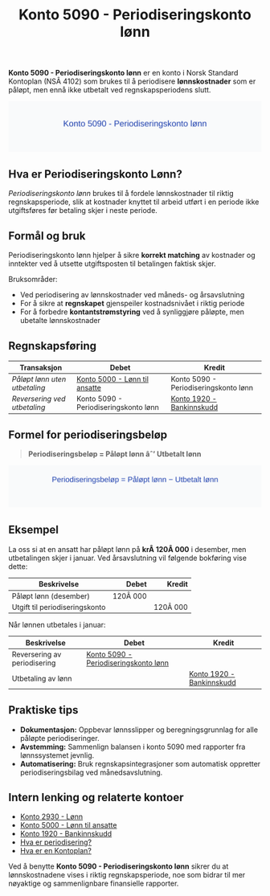 ﻿---
title: "Konto 5090 - Periodiseringskonto lønn"
seoTitle: "5090-periodiseringskonto-lonn"
meta_description: '**Konto 5090 - Periodiseringskonto lønn** er en konto i Norsk Standard Kontoplan (NSÂ 4102) som brukes til å periodisere **lønnskostnader** som er påløpt, ...'
slug: 5090-periodiseringskonto-lonn
type: blog
layout: pages/single
---

**Konto 5090 - Periodiseringskonto lønn** er en konto i Norsk Standard Kontoplan (NSÂ 4102) som brukes til å periodisere **lønnskostnader** som er påløpt, men ennå ikke utbetalt ved regnskapsperiodens slutt.

![Illustrasjon av konto 5090 Periodiseringskonto lønn](5090-periodiseringskonto-lonn-image.svg)

## Hva er Periodiseringskonto Lønn?

*Periodiseringskonto lønn* brukes til å fordele lønnskostnader til riktig regnskapsperiode, slik at kostnader knyttet til arbeid utført i en periode ikke utgiftsføres før betaling skjer i neste periode.

## Formål og bruk

Periodiseringskonto lønn hjelper å sikre **korrekt matching** av kostnader og inntekter ved å utsette utgiftsposten til betalingen faktisk skjer.

Bruksområder:
* Ved periodisering av lønnskostnader ved måneds- og årsavslutning
* For å sikre at **regnskapet** gjenspeiler kostnadsnivået i riktig periode
* For å forbedre **kontantstrømstyring** ved å synliggjøre påløpte, men ubetalte lønnskostnader

## Regnskapsføring

| Transaksjon                                    | Debet                                                                                                                                                        | Kredit                                                   |
|------------------------------------------------|--------------------------------------------------------------------------------------------------------------------------------------------------------------|----------------------------------------------------------|
| *Påløpt lønn uten utbetaling*                  | [Konto 5000 - Lønn til ansatte](/blogs/kontoplan/5000-lonn-til-ansatte "Konto 5000 - Lønn til ansatte")                                                     | Konto 5090 - Periodiseringskonto lønn                    |
| *Reversering ved utbetaling*                   | Konto 5090 - Periodiseringskonto lønn                                                                                                                       | [Konto 1920 - Bankinnskudd](/blogs/kontoplan/1920-bankinnskudd "Konto 1920 - Bankinnskudd")               |

## Formel for periodiseringsbeløp

> **Periodiseringsbeløp = Påløpt lønn âˆ’ Utbetalt lønn**

![Formel for periodiseringskonto lønn](periodiseringskonto-lonn-formula.svg)

## Eksempel

La oss si at en ansatt har påløpt lønn på **krÂ 120Â 000** i desember, men utbetalingen skjer i januar. Ved årsavslutning vil følgende bokføring vise dette:

| Beskrivelse                    | Debet        | Kredit       |
|--------------------------------|-------------:|-------------:|
| Påløpt lønn (desember)         | 120Â 000      |              |
| Utgift til periodiseringskonto |              | 120Â 000      |

Når lønnen utbetales i januar:

| Beskrivelse                     | Debet                                                                                                                                                   | Kredit                                                                                              |
|---------------------------------|---------------------------------------------------------------------------------------------------------------------------------------------------------|-----------------------------------------------------------------------------------------------------|
| Reversering av periodisering    | [Konto 5090 - Periodiseringskonto lønn](/blogs/kontoplan/5090-periodiseringskonto-lonn "Konto 5090 - Periodiseringskonto lønn") |                                                                                                     |
| Utbetaling av lønn              |                                                                                                                                                         | [Konto 1920 - Bankinnskudd](/blogs/kontoplan/1920-bankinnskudd "Konto 1920 - Bankinnskudd")       |

## Praktiske tips

* **Dokumentasjon:** Oppbevar lønnsslipper og beregningsgrunnlag for alle påløpte periodiseringer.
* **Avstemming:** Sammenlign balansen i konto 5090 med rapporter fra lønnssystemet jevnlig.
* **Automatisering:** Bruk regnskapsintegrasjoner som automatisk oppretter periodiseringsbilag ved månedsavslutning.

## Intern lenking og relaterte kontoer

* [Konto 2930 - Lønn](/blogs/kontoplan/2930-lonn "Konto 2930 - Lønn")
* [Konto 5000 - Lønn til ansatte](/blogs/kontoplan/5000-lonn-til-ansatte "Konto 5000 - Lønn til ansatte")
* [Konto 1920 - Bankinnskudd](/blogs/kontoplan/1920-bankinnskudd "Konto 1920 - Bankinnskudd")
* [Hva er periodisering?](/blogs/regnskap/hva-er-periodisering "Hva er periodisering? Prinsipper og praktisk anvendelse")
* [Hva er en Kontoplan?](/blogs/regnskap/hva-er-kontoplan "Hva er en Kontoplan? Komplett Guide til Kontoplaner i Norsk Regnskap")

Ved å benytte **Konto 5090 - Periodiseringskonto lønn** sikrer du at lønnskostnadene vises i riktig regnskapsperiode, noe som bidrar til mer nøyaktige og sammenlignbare finansielle rapporter.






